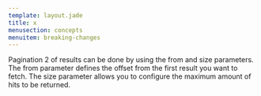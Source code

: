 ```yaml
---
template: layout.jade
title: x
menusection: concepts
menuitem: breaking-changes
---
```

Pagination 2 of results can be done by using the from and size parameters. 
The from parameter defines the offset from the first result you want to fetch. 
The size parameter allows you to configure the maximum amount of hits to be returned.

